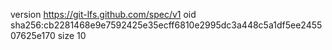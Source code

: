 version https://git-lfs.github.com/spec/v1
oid sha256:cb2281468e9e7592425e35ecff6810e2995dc3a448c5a1df5ee245507625e170
size 10
